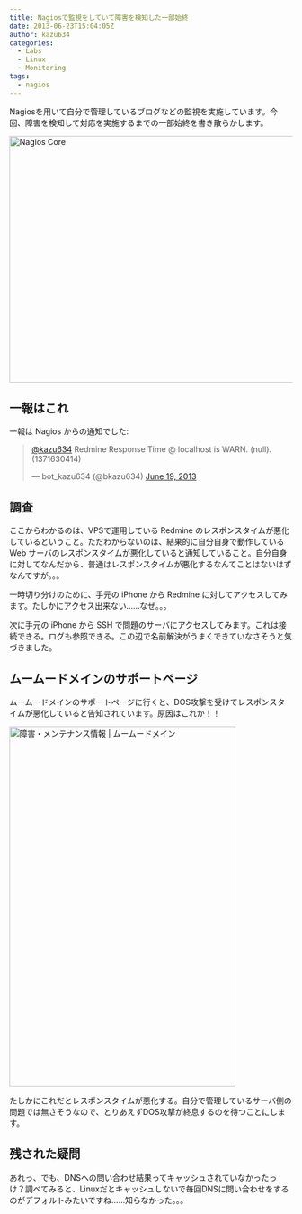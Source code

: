 ```yaml
---
title: Nagiosで監視をしていて障害を検知した一部始終
date: 2013-06-23T15:04:05Z
author: kazu634
categories:
  - Labs
  - Linux
  - Monitoring
tags:
  - nagios
---
```

Nagiosを用いて自分で管理しているブログなどの監視を実施しています。今回、障害を検知して対応を実施するまでの一部始終を書き散らかします。

<img src="http://farm4.staticflickr.com/3770/9086339526_885a1a655d_z.jpg" width="640" height="438" alt="Nagios Core" />

<!-- more -->

## 一報はこれ

一報は Nagios からの通知でした:

<blockquote class="twitter-tweet">
<p>
<a href="https://twitter.com/kazu634" onclick="__gaTracker('send', 'event', 'outbound-article', 'https://twitter.com/kazu634', '@kazu634');">@kazu634</a> Redmine Response Time @ localhost is WARN. (null). (1371630414)
</p>

<p>
    &mdash; bot_kazu634 (@bkazu634) <a href="https://twitter.com/bkazu634/statuses/347269245949845505" onclick="__gaTracker('send', 'event', 'outbound-article', 'https://twitter.com/bkazu634/statuses/347269245949845505', 'June 19,  2013');">June 19, 2013</a>
</p>
</blockquote>



## 調査

ここからわかるのは、VPSで運用している Redmine のレスポンスタイムが悪化しているということ。ただわからないのは、結果的に自分自身で動作している Web サーバのレスポンスタイムが悪化していると通知していること。自分自身に対してなんだから、普通はレスポンスタイムが悪化するなんてことはないはずなんですが。。。

一時切り分けのために、手元の iPhone から Redmine に対してアクセスしてみます。たしかにアクセス出来ない……なぜ。。。

次に手元の iPhone から SSH で問題のサーバにアクセスしてみます。これは接続できる。ログも参照できる。この辺で名前解決がうまくできていなさそうと気づきました。

## ムームードメインのサポートページ

ムームードメインのサポートページに行くと、DOS攻撃を受けてレスポンスタイムが悪化していると告知されています。原因はこれか！！

<img src="http://farm4.staticflickr.com/3747/9084133981_638b6e3753_z.jpg" width="402" height="640" alt="障害・メンテナンス情報 | ムームードメイン" />

たしかにこれだとレスポンスタイムが悪化する。自分で管理しているサーバ側の問題では無さそうなので、とりあえずDOS攻撃が終息するのを待つことにします。

## 残された疑問

あれっ、でも、DNSへの問い合わせ結果ってキャッシュされていなかったっけ？調べてみると、Linuxだとキャッシュしないで毎回DNSに問い合わせをするのがデフォルトみたいですね……知らなかった。。。
